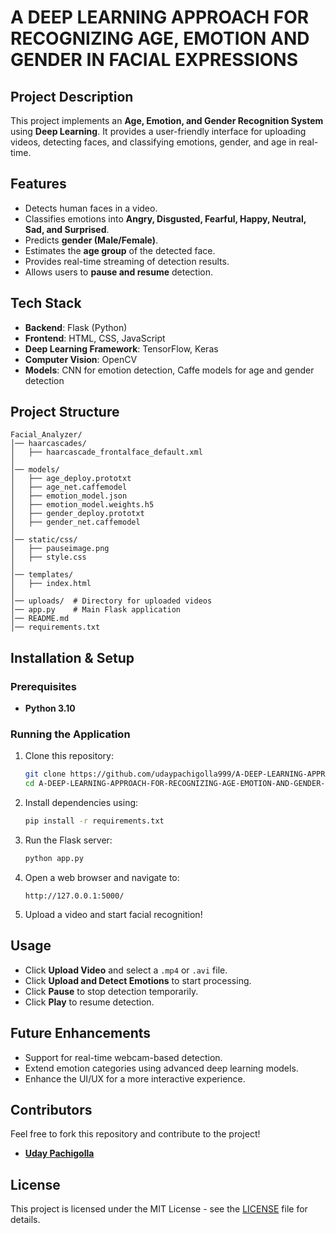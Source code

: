 # A DEEP LEARNING APPROACH FOR RECOGNIZING AGE, EMOTION AND GENDER IN FACIAL EXPRESSIONS

## Project Description
This project implements an **Age, Emotion, and Gender Recognition System** using **Deep Learning**. It provides a user-friendly interface for uploading videos, detecting faces, and classifying emotions, gender, and age in real-time.

## Features
- Detects human faces in a video.
- Classifies emotions into **Angry, Disgusted, Fearful, Happy, Neutral, Sad, and Surprised**.
- Predicts **gender (Male/Female)**.
- Estimates the **age group** of the detected face.
- Provides real-time streaming of detection results.
- Allows users to **pause and resume** detection.

## Tech Stack
- **Backend**: Flask (Python)
- **Frontend**: HTML, CSS, JavaScript
- **Deep Learning Framework**: TensorFlow, Keras
- **Computer Vision**: OpenCV
- **Models**: CNN for emotion detection, Caffe models for age and gender detection

## Project Structure
```
Facial_Analyzer/
│── haarcascades/
│   ├── haarcascade_frontalface_default.xml
│
│── models/
│   ├── age_deploy.prototxt
│   ├── age_net.caffemodel
│   ├── emotion_model.json
│   ├── emotion_model.weights.h5
│   ├── gender_deploy.prototxt
│   ├── gender_net.caffemodel
│
│── static/css/
│   ├── pauseimage.png
│   ├── style.css
│
│── templates/
│   ├── index.html
│
│── uploads/  # Directory for uploaded videos
│── app.py    # Main Flask application
│── README.md
│── requirements.txt
```

## Installation & Setup
### Prerequisites
- **Python 3.10**

### Running the Application
1. Clone this repository:
    ```sh
    git clone https://github.com/udaypachigolla999/A-DEEP-LEARNING-APPROACH-FOR-RECOGNIZING-AGE-EMOTION-AND-GENDER-IN-FACIAL-EXPRESSIONS.git
    cd A-DEEP-LEARNING-APPROACH-FOR-RECOGNIZING-AGE-EMOTION-AND-GENDER-IN-FACIAL-EXPRESSIONS
    ```
2. Install dependencies using:

    ```sh
    pip install -r requirements.txt
    ```
3. Run the Flask server:
    ```sh
    python app.py
    ```
4. Open a web browser and navigate to:
    ```
    http://127.0.0.1:5000/
    ```
5. Upload a video and start facial recognition!

## Usage
- Click **Upload Video** and select a `.mp4` or `.avi` file.
- Click **Upload and Detect Emotions** to start processing.
- Click **Pause** to stop detection temporarily.
- Click **Play** to resume detection.

## Future Enhancements
- Support for real-time webcam-based detection.
- Extend emotion categories using advanced deep learning models.
- Enhance the UI/UX for a more interactive experience.

## Contributors
Feel free to fork this repository and contribute to the project!

- [**Uday Pachigolla**](https://github.com/udaypachigolla999/)

## License
This project is licensed under the MIT License - see the [LICENSE](LICENSE) file for details.